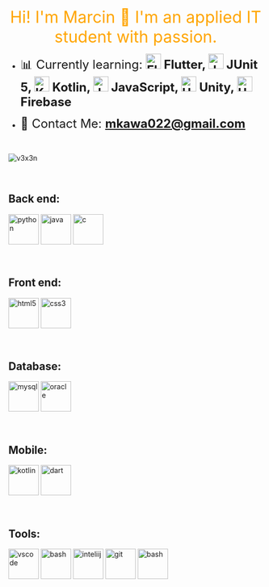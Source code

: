 
<p align="center">
    <font size="6" color="orange"> Hi! I'm Marcin 👋 I'm an applied IT student with passion.</strong></font>
</p>

<p>

- <font size="5"> 📊 Currently learning: <strong>
    <img src="https://skillicons.dev/icons?i=flutter" alt="Flutter" width="30" height="30"/> Flutter, 
    <img src="https://user-images.githubusercontent.com/25181517/117533873-484d4480-afef-11eb-9fad-67c8605e3592.png" alt="JUnit 5" width="30" height="30"/> JUnit 5, 
    <img src="https://skillicons.dev/icons?i=kotlin" alt="Kotlin" width="30" height="30"/> Kotlin, 
    <img src="https://skillicons.dev/icons?i=js" alt="JavaScript" width="30" height="30"/> JavaScript, 
    <img src="https://skillicons.dev/icons?i=unity" alt="Unity" width="30" height="30"/> Unity,
    <img src="https://skillicons.dev/icons?i=firebase" alt="Unity" width="30" height="30"/> Firebase
    </strong></font>

- <font size="5"> 📧 Contact Me: <strong> mkawa022@gmail.com </strong></font>
</p>
<br>

<p>
    <img align="center" src="https://github-readme-stats.vercel.app/api/top-langs?username=v3x3n&show_icons=true&locale=en&theme=codeSTACKr&layout=compact" alt="v3x3n" />
</p>
<br>


<h2 align="left">Back end:</h2>
<p>
    <a href="https://www.python.org" target="_self" rel="noreferrer"> <img src="https://skillicons.dev/icons?i=py" alt="python" width="60" height="60"/></a>
    <a href="https://www.java.com" target="_blank" rel="noreferrer"> <img src="https://skillicons.dev/icons?i=java" alt="java" width="60" height="60"/></a>
    <a href="https://www.cprogramming.com/" target="_blank" rel="noreferrer"> <img src="https://skillicons.dev/icons?i=c" alt="c" width="60" height="60"/></a>
</p>
<br>

<h2 align="left">Front end:</h2>
<p>
    <a href="https://www.w3.org/html/" target="_blank" rel="noreferrer"> <img src="https://skillicons.dev/icons?i=html" alt="html5" width="60" height="60"/></a>
    <a href="https://www.w3schools.com/css/" target="_blank" rel="noreferrer"> <img src="https://skillicons.dev/icons?i=css" alt="css3" width="60" height="60"/></a>
</p>
<br>

<h2 align="left">Database:</h2>
<p>
    <a href="https://www.mysql.com/" target="_blank" rel="noreferrer"> <img src="https://skillicons.dev/icons?i=mysql" alt="mysql" width="60" height="60"/></a>
    <a href="https://www.sqlite.org/" target="_blank" rel="noreferrer"> <img src="https://skillicons.dev/icons?i=sqlite" alt="oracle" width="60" height="60"/></a>
</p>
<br>

<h2 align="left">Mobile:</h2>
<p>
    <a href="https://kotlinlang.org/" target="_blank" rel="noreferrer"> <img src="https://skillicons.dev/icons?i=kotlin" alt="kotlin" width="60" height="60"/></a>
    <a href="https://dart.dev" target="_blank" rel="noreferrer"> <img src="https://skillicons.dev/icons?i=dart" alt="dart" width="60" height="60"/></a>
</p>
<br>

<h2 align="left">Tools:</h2>
<p>
    <a href="https://code.visualstudio.com" target="_blank" rel="noreferrer"> <img src="https://skillicons.dev/icons?i=vscode" alt="vscode" width="60" height="60"/></a>
    <a href="https://developer.android.com/studio" target="_blank" rel="noreferrer"> <img src="https://skillicons.dev/icons?i=androidstudio" alt="bash" width="60" height="60"/></a>
    <a href="https://www.jetbrains.com/idea" target="_blank" rel="noreferrer"> <img src="https://skillicons.dev/icons?i=idea" alt="inteliij" width="60" height="60"/></a>
    <a href="https://git-scm.com/" target="_blank" rel="noreferrer"> <img src="https://skillicons.dev/icons?i=git" alt="git" width="60" height="60"/></a>
    <a href="https://www.gnu.org/software/bash/" target="_blank" rel="noreferrer"> <img src="https://skillicons.dev/icons?i=bash" alt="bash" width="60" height="60"/></a>
</p>
<br>
